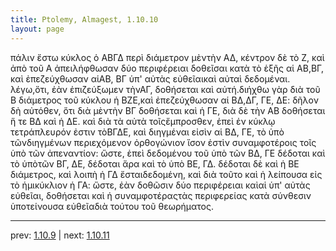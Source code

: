 ```yaml
---
title: Ptolemy, Almagest, 1.10.10
layout: page
---
```


πάλιν ἔστω κύκλος ὁ ΑΒΓΔ περὶ διάμετρον μὲντὴν ΑΔ, κέντρον δὲ τὸ Ζ, καὶ ἀπὸ τοῦ Α ἀπειλήφθωσαν δύο περιφέρειαι δοθεῖσαι κατὰ τὸ ἑξῆς αἱ ΑΒ,ΒΓ, καὶ ἐπεζεύχθωσαν αἱΑΒ, ΒΓ ὑπ' αὐτὰς εὐθεῖαικαὶ αὐταὶ δεδομέναι. λέγω,ὅτι, ἐὰν ἐπιζεύξωμεν τὴνΑΓ, δοθήσεται καὶ αὐτή.διήχθω γὰρ διὰ τοῦ Β διάμετρος τοῦ κύκλου ἡ ΒΖΕ,καὶ ἐπεζεύχθωσαν αἱ ΒΔ,ΔΓ, ΓΕ, ΔΕ: δῆλον δὴ αὐτόθεν, ὅτι διὰ μὲντὴν ΒΓ δοθήσεται καὶ ἡ ΓΕ, διὰ δὲ τὴν ΑΒ δοθήσεται ἥ τε ΒΔ καὶ ἡ ΔΕ. καὶ διὰ τὰ αὐτὰ τοῖςἔμπροσθεν, ἐπεὶ ἐν κύκλῳ τετράπλευρόν ἐστιν τὸΒΓΔΕ, καὶ διηγμέναι εἰσὶν αἱ ΒΔ, ΓΕ, τὸ ὑπὸ τῶνδιηγμένων περιεχόμενον ὀρθογώνιον ἴσον ἐστὶν συναμφοτέροις τοῖς ὑπὸ τῶν ἀπεναντίον: ὥστε, ἐπεὶ δεδομένου τοῦ ὑπὸ τῶν ΒΔ, ΓΕ δέδοται καὶ τὸ ὑπὸτῶν ΒΓ, ΔΕ, δέδοται ἄρα καὶ τὸ ὑπὸ ΒΕ, ΓΔ. δέδοται δὲ καὶ ἡ ΒΕ διάμετρος, καὶ λοιπὴ ἡ ΓΔ ἔσταιδεδομένη, καὶ διὰ τοῦτο καὶ ἡ λείπουσα εἰς τὸ ἡμικύκλιον ἡ ΓΑ: ὥστε, ἐὰν δοθῶσιν δύο περιφέρειαι καὶαἱ ὑπ' αὐτὰς εὐθεῖαι, δοθήσεται καὶ ἡ συναμφοτέραςτὰς περιφερείας κατὰ σύνθεσιν ὑποτείνουσα εὐθεῖαδιὰ τούτου τοῦ θεωρήματος.

---

prev: [1.10.9](../1.10.9/) | next: [1.10.11](../1.10.11/)

